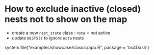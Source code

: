 
# How to exclude inactive (closed) nests not to show on the map
 - create a new `nest_state` class : `nota` = not active
 - update `NESTS()` to ignore `nota` nests

system.file("examples/showcase/classic/app.R", package = 'bs4Dash')